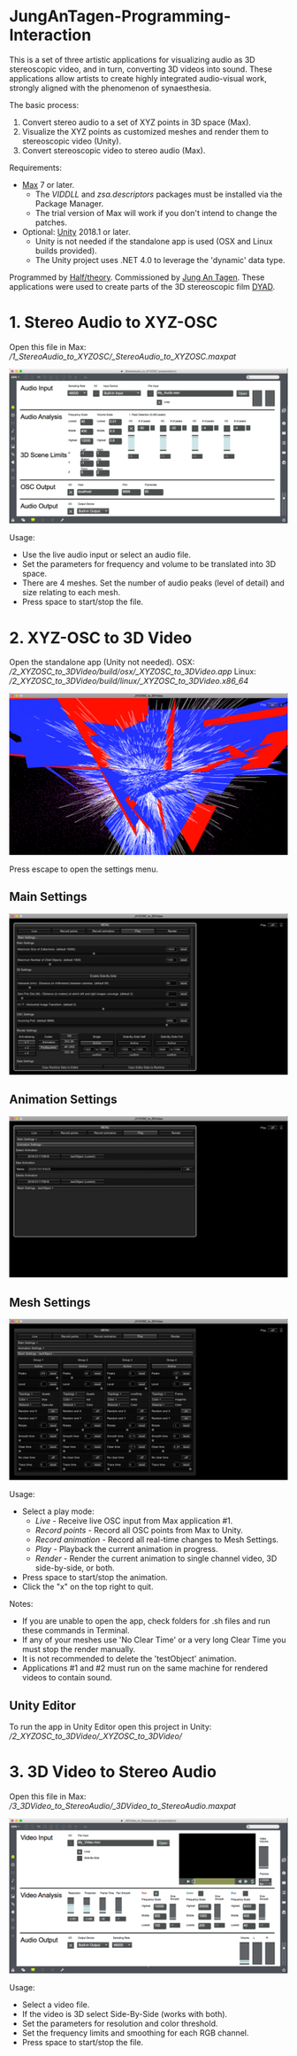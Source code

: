 # JungAnTagen-Programming-Interaction

This is a set of three artistic applications for visualizing audio as 3D stereoscopic video, and in turn, converting 3D videos into sound. These applications allow artists to create highly integrated audio-visual work, strongly aligned with the phenomenon of synaesthesia.

The basic process:
1. Convert stereo audio to a set of XYZ points in 3D space (Max).
2. Visualize the XYZ points as customized meshes and render them to stereoscopic video (Unity).
3. Convert stereoscopic video to stereo audio (Max).

Requirements:
* [Max](https://cycling74.com/) 7 or later.
  * The *VIDDLL* and *zsa.descriptors* packages must be installed via the Package Manager.
  * The trial version of Max will work if you don't intend to change the patches.
* Optional: [Unity](https://unity.com/) 2018.1 or later.
  * Unity is not needed if the standalone app is used (OSX and Linux builds provided).
  * The Unity project uses .NET 4.0 to leverage the 'dynamic' data type.

Programmed by [Half/theory](http://halftheory.com/). Commissioned by [Jung An Tagen](https://jungantagen.bandcamp.com/).
These applications were used to create parts of the 3D stereoscopic film [DYAD](http://www.sixpackfilm.com/en/catalogue/show/2553).

# 1. Stereo Audio to XYZ-OSC

Open this file in Max: */1_StereoAudio_to_XYZOSC/_StereoAudio_to_XYZOSC.maxpat*

![1_StereoAudio_to_XYZOSC](1_StereoAudio_to_XYZOSC/screenshot.png?raw=true)

Usage:
- Use the live audio input or select an audio file.
- Set the parameters for frequency and volume to be translated into 3D space.
- There are 4 meshes. Set the number of audio peaks (level of detail) and size relating to each mesh.
- Press space to start/stop the file.

# 2. XYZ-OSC to 3D Video

Open the standalone app (Unity not needed).
OSX: */2_XYZOSC_to_3DVideo/build/osx/_XYZOSC_to_3DVideo.app*
Linux: */2_XYZOSC_to_3DVideo/build/linux/_XYZOSC_to_3DVideo.x86_64*

![2_XYZOSC_to_3DVideo](2_XYZOSC_to_3DVideo/screenshot.png?raw=true)

Press escape to open the settings menu.

## Main Settings
![Main Settings](2_XYZOSC_to_3DVideo/screenshot_menu1.png?raw=true)
## Animation Settings
![Animation Settings](2_XYZOSC_to_3DVideo/screenshot_menu2.png?raw=true)
## Mesh Settings
![Mesh Settings](2_XYZOSC_to_3DVideo/screenshot_menu3.png?raw=true)

Usage:
* Select a play mode:
  * *Live* - Receive live OSC input from Max application #1.
  * *Record points* - Record all OSC points from Max to Unity.
  * *Record animation* - Record all real-time changes to Mesh Settings.
  * *Play* - Playback the current animation in progress.
  * *Render* - Render the current animation to single channel video, 3D side-by-side, or both.
* Press space to start/stop the animation.
* Click the "x" on the top right to quit.

Notes:
- If you are unable to open the app, check folders for .sh files and run these commands in Terminal.
- If any of your meshes use 'No Clear Time' or a very long Clear Time you must stop the render manually.
- It is not recommended to delete the 'testObject' animation.
- Applications #1 and #2 must run on the same machine for rendered videos to contain sound.

## Unity Editor
To run the app in Unity Editor open this project in Unity: */2_XYZOSC_to_3DVideo/_XYZOSC_to_3DVideo/*

# 3. 3D Video to Stereo Audio

Open this file in Max: */3_3DVideo_to_StereoAudio/_3DVideo_to_StereoAudio.maxpat*

![3_3DVideo_to_StereoAudio](3_3DVideo_to_StereoAudio/screenshot.png?raw=true)

Usage:
- Select a video file.
- If the video is 3D select Side-By-Side (works with both).
- Set the parameters for resolution and color threshold.
- Set the frequency limits and smoothing for each RGB channel.
- Press space to start/stop the file.
